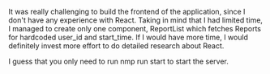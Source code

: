It was really challenging to build the frontend of the application, since I don't have any experience with React. Taking in mind that I had limited time, I managed to create only one component, ReportList which fetches Reports for hardcoded user_id and start_time.
If I would have more time, I would definitely invest more effort to do detailed research about React.

I guess that you only need to run nmp run start to start the server.
